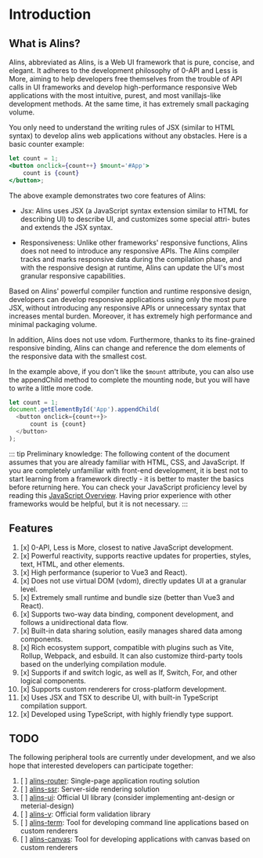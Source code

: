 <!--
 * @Author: chenzhongsheng
 * @Date: 2023-09-08 09:46:55
 * @Description: Coding something
-->
# Introduction

## What is Alins?

Alins, abbreviated as Alins, is a Web UI framework that is pure, concise, and elegant. It adheres to the development philosophy of 0-API and Less is More, aiming to help developers free themselves from the trouble of API calls in UI frameworks and develop high-performance responsive Web applications with the most intuitive, purest, and most vanillajs-like development methods. At the same time, it has extremely small packaging volume.

You only need to understand the writing rules of JSX (similar to HTML syntax) to develop alins web applications without any obstacles. Here is a basic counter example:

<CodeBox />

```jsx
let count = 1;
<button onclick={count++} $mount='#App'>
    count is {count}
</button>;
```

    
The above example demonstrates two core features of Alins:

- Jsx: Alins uses JSX (a JavaScript syntax extension similar to HTML for describing UI) to describe UI, and customizes some special attri- butes and extends the JSX syntax.

- Responsiveness: Unlike other frameworks' responsive functions, Alins does not need to introduce any responsive APIs. The Alins compiler tracks and marks responsive data during the compilation phase, and with the responsive design at runtime, Alins can update the UI's most granular responsive capabilities.

Based on Alins' powerful compiler function and runtime responsive design, developers can develop responsive applications using only the most pure JSX, without introducing any responsive APIs or unnecessary syntax that increases mental burden. Moreover, it has extremely high performance and minimal packaging volume.

In addition, Alins does not use vdom. Furthermore, thanks to its fine-grained responsive binding, Alins can change and reference the dom elements of the responsive data with the smallest cost.

In the example above, if you don't like the `$mount` attribute, you can also use the appendChild method to complete the mounting node, but you will have to write a little more code.

<CodeBox />

```js
let count = 1;
document.getElementById('App').appendChild(
  <button onclick={count++}>
      count is {count}
  </button>
);
```

::: tip
Preliminary knowledge:
The following content of the document assumes that you are already familiar with HTML, CSS, and JavaScript. If you are completely unfamiliar with front-end development, it is best not to start learning from a framework directly - it is better to master the basics before returning here. You can check your JavaScript proficiency level by reading this [JavaScript Overview](https://developer.mozilla.org/zh-CN/docs/Web/JavaScript/Language_overview). Having prior experience with other frameworks would be helpful, but it is not necessary.
:::


## Features

1. [x] 0-API, Less is More, closest to native JavaScript development.
2. [x] Powerful reactivity, supports reactive updates for properties, styles, text, HTML, and other elements.
3. [x] High performance (superior to Vue3 and React).
4. [x] Does not use virtual DOM (vdom), directly updates UI at a granular level.
5. [x] Extremely small runtime and bundle size (better than Vue3 and React).
6. [x] Supports two-way data binding, component development, and follows a unidirectional data flow.
7. [x] Built-in data sharing solution, easily manages shared data among components.
8. [x] Rich ecosystem support, compatible with plugins such as Vite, Rollup, Webpack, and esbuild. It can also customize third-party tools based on the underlying compilation module.
9. [x] Supports if and switch logic, as well as If, Switch, For, and other logical components.
10. [x] Supports custom renderers for cross-platform development.
11. [x] Uses JSX and TSX to describe UI, with built-in TypeScript compilation support.
12. [x] Developed using TypeScript, with highly friendly type support.

## TODO

The following peripheral tools are currently under development, and we also hope that interested developers can participate together:

1. [ ] [alins-router](https://github.com/alinsjs/alins-router): Single-page application routing solution
2. [ ] [alins-ssr](https://github.com/alinsjs/alins-ssr): Server-side rendering solution
3. [ ] [alins-ui](https://github.com/alinsjs/alins-ui): Official UI library (consider implementing ant-design or meterial-design)
3. [ ] [alins-v](https://github.com/alinsjs/alins-v): Official form validation library
4. [ ] [alins-term](https://github.com/alinsjs/alins-term): Tool for developing command line applications based on custom renderers
5. [ ] [alins-canvas](https://github.com/alinsjs/alins-canvas): Tool for developing applications with canvas based on custom renderers